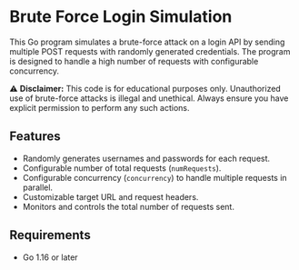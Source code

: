# Brute Force Login Simulation

This Go program simulates a brute-force attack on a login API by sending multiple POST requests with randomly generated credentials. The program is designed to handle a high number of requests with configurable concurrency.

⚠️ **Disclaimer:** This code is for educational purposes only. Unauthorized use of brute-force attacks is illegal and unethical. Always ensure you have explicit permission to perform any such actions.

## Features

- Randomly generates usernames and passwords for each request.
- Configurable number of total requests (`numRequests`).
- Configurable concurrency (`concurrency`) to handle multiple requests in parallel.
- Customizable target URL and request headers.
- Monitors and controls the total number of requests sent.

## Requirements

- Go 1.16 or later
